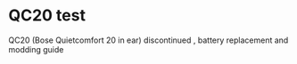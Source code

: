# QC20 test
QC20 (Bose Quietcomfort 20 in ear) discontinued , battery replacement and modding guide 
